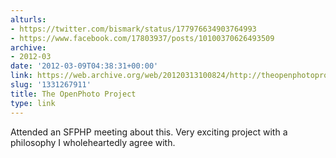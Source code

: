 ```yaml
---
alturls:
- https://twitter.com/bismark/status/177976634903764993
- https://www.facebook.com/17803937/posts/10100370626493509
archive:
- 2012-03
date: '2012-03-09T04:38:31+00:00'
link: https://web.archive.org/web/20120313100824/http://theopenphotoproject.org/
slug: '1331267911'
title: The OpenPhoto Project
type: link
---
```


Attended an SFPHP meeting about this. Very exciting project with
a philosophy I wholeheartedly agree with.

